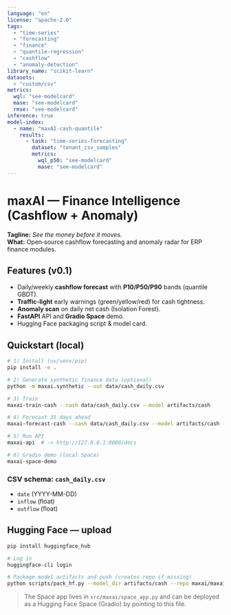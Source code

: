 ```yaml
---
language: "en"
license: "apache-2.0"
tags:
  - "time-series"
  - "forecasting"
  - "finance"
  - "quantile-regression"
  - "cashflow"
  - "anomaly-detection"
library_name: "scikit-learn"
datasets:
  - "custom/csv"
metrics:
  wql: "see-modelcard"
  mase: "see-modelcard"
  rmse: "see-modelcard"
inference: true
model-index:
  - name: "maxAI-cash-quantile"
    results:
      - task: "time-series-forecasting"
        dataset: "tenant_csv_samples"
        metrics:
          wql_p50: "see-modelcard"
          mase: "see-modelcard"
---
```


# maxAI — Finance Intelligence (Cashflow + Anomaly)

**Tagline:** _See the money before it moves._  
**What:** Open‑source cashflow forecasting and anomaly radar for ERP finance modules.

## Features (v0.1)

- Daily/weekly **cashflow forecast** with **P10/P50/P90** bands (quantile GBDT).
- **Traffic‑light** early warnings (green/yellow/red) for cash tightness.
- **Anomaly scan** on daily net cash (Isolation Forest).
- **FastAPI** API and **Gradio Space** demo.
- Hugging Face packaging script & model card.

## Quickstart (local)

```bash
# 1) Install (uv/venv/pip)
pip install -e .

# 2) Generate synthetic finance data (optional)
python -m maxai.synthetic --out data/cash_daily.csv

# 3) Train
maxai-train-cash --cash data/cash_daily.csv --model artifacts/cash

# 4) Forecast 35 days ahead
maxai-forecast-cash --cash data/cash_daily.csv --model artifacts/cash --horizon 35 --start-cash 1000000 --out predictions.csv

# 5) Run API
maxai-api  # -> http://127.0.0.1:8000/docs

# 6) Gradio demo (local Space)
maxai-space-demo
```

### CSV schema: `cash_daily.csv`

- `date` (YYYY-MM-DD)
- `inflow` (float)
- `outflow` (float)

## Hugging Face — upload

```bash
pip install huggingface_hub

# Log in
huggingface-cli login

# Package model artifacts and push (creates repo if missing)
python scripts/pack_hf.py --model_dir artifacts/cash --repo maxai/maxai-finance-cash
```

> The Space app lives in `src/maxai/space_app.py` and can be deployed as a Hugging Face Space (Gradio) by pointing to this file.
